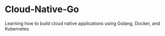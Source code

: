 # Cloud-Native-Go
Learning how to build cloud native applications using Golang, Docker, and Kubernetes

